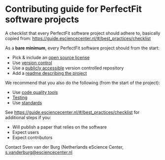 # Contributing guide for PerfectFit software projects
A checklist that every PerfectFit software project should adhere to, basically copied from: https://guide.esciencecenter.nl/#/best_practices/checklist

As a **bare minimum**, every PerfectFit software project should from the start:
* Pick & include an [open source license](https://guide.esciencecenter.nl/#/best_practices/licensing)
* Use [version control](https://guide.esciencecenter.nl/#/best_practices/version_control)
* Use a [publicly accessible](https://guide.esciencecenter.nl/#/best_practices/version_control?id=repositories-should-be-public)
 version controlled repository
* Add a [readme describing the project](https://guide.esciencecenter.nl/#/best_practices/documentation?id=readme)

We recommend that you also do the following (from the start of the project):

* Use [code quality tools](https://guide.esciencecenter.nl/#/best_practices/code_quality)
* [Testing](https://guide.esciencecenter.nl/#/best_practices/testing)
* Use [standards](https://guide.esciencecenter.nl/#/best_practices/standards)

See https://guide.esciencecenter.nl/#/best_practices/checklist for additional steps if you:
* Will publish a paper that relies on the software
* Expect users
* Expect contributors

Contact Sven van der Burg (Netherlands eScience Center, [s.vanderburg@esciencecenter.nl](mailto:s.vanderburg@esciencecenter.nl)
